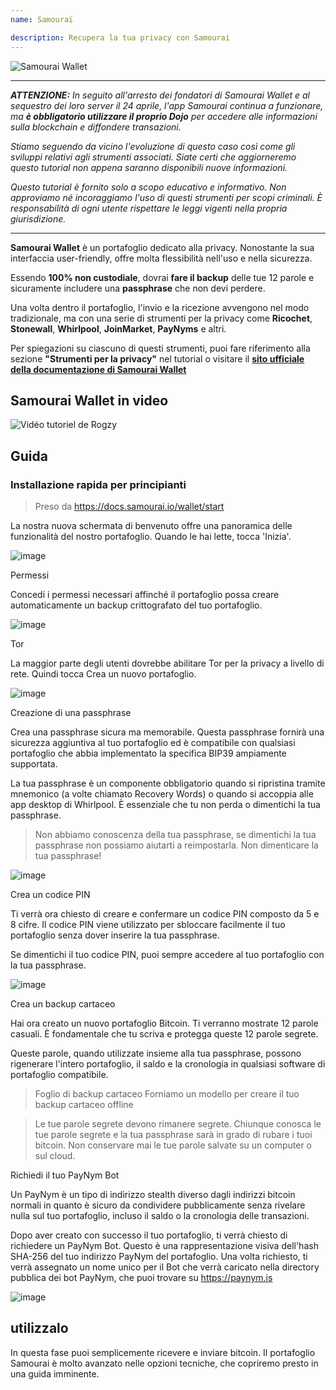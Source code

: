 ```yaml
---
name: Samouraï

description: Recupera la tua privacy con Samourai
---
```


![Samourai Wallet](assets/cover.webp)

---

***ATTENZIONE:** In seguito all'arresto dei fondatori di Samourai Wallet e al sequestro dei loro server il 24 aprile, l'app Samourai continua a funzionare, ma **è obbligatorio utilizzare il proprio Dojo** per accedere alle informazioni sulla blockchain e diffondere transazioni.*

_Stiamo seguendo da vicino l'evoluzione di questo caso così come gli sviluppi relativi agli strumenti associati. Siate certi che aggiorneremo questo tutorial non appena saranno disponibili nuove informazioni._

_Questo tutorial è fornito solo a scopo educativo e informativo. Non approviamo né incoraggiamo l'uso di questi strumenti per scopi criminali. È responsabilità di ogni utente rispettare le leggi vigenti nella propria giurisdizione._

---

**Samourai Wallet** è un portafoglio dedicato alla privacy. Nonostante la sua interfaccia user-friendly, offre molta flessibilità nell'uso e nella sicurezza.

Essendo **100% non custodiale**, dovrai **fare il backup** delle tue 12 parole e sicuramente includere una **passphrase** che non devi perdere.

Una volta dentro il portafoglio, l'invio e la ricezione avvengono nel modo tradizionale, ma con una serie di strumenti per la privacy come **Ricochet**, **Stonewall**, **Whirlpool**, **JoinMarket**, **PayNyms** e altri.

Per spiegazioni su ciascuno di questi strumenti, puoi fare riferimento alla sezione **"Strumenti per la privacy"** nel tutorial o visitare il [**sito ufficiale della documentazione di Samourai Wallet**](https://docs.samourai.io/)

## Samourai Wallet in video

![Vidéo tutoriel de Rogzy](https://youtu.be/ajs1a8m76TI)

## Guida

### Installazione rapida per principianti

> Preso da https://docs.samourai.io/wallet/start

La nostra nuova schermata di benvenuto offre una panoramica delle funzionalità del nostro portafoglio. Quando le hai lette, tocca 'Inizia'.

![image](assets/1.webp)

Permessi

Concedi i permessi necessari affinché il portafoglio possa creare automaticamente un backup crittografato del tuo portafoglio.

![image](assets/2.webp)

Tor

La maggior parte degli utenti dovrebbe abilitare Tor per la privacy a livello di rete. Quindi tocca Crea un nuovo portafoglio.

![image](assets/3.webp)

Creazione di una passphrase

Crea una passphrase sicura ma memorabile. Questa passphrase fornirà una sicurezza aggiuntiva al tuo portafoglio ed è compatibile con qualsiasi portafoglio che abbia implementato la specifica BIP39 ampiamente supportata.

La tua passphrase è un componente obbligatorio quando si ripristina tramite mnemonico (a volte chiamato Recovery Words) o quando si accoppia alle app desktop di Whirlpool. È essenziale che tu non perda o dimentichi la tua passphrase.

> Non abbiamo conoscenza della tua passphrase, se dimentichi la tua passphrase non possiamo aiutarti a reimpostarla.
> Non dimenticare la tua passphrase!

![image](assets/4.webp)

Crea un codice PIN

Ti verrà ora chiesto di creare e confermare un codice PIN composto da 5 e 8 cifre. Il codice PIN viene utilizzato per sbloccare facilmente il tuo portafoglio senza dover inserire la tua passphrase.

Se dimentichi il tuo codice PIN, puoi sempre accedere al tuo portafoglio con la tua passphrase.

![image](assets/5.webp)

Crea un backup cartaceo

Hai ora creato un nuovo portafoglio Bitcoin. Ti verranno mostrate 12 parole casuali. È fondamentale che tu scriva e protegga queste 12 parole segrete.

Queste parole, quando utilizzate insieme alla tua passphrase, possono rigenerare l'intero portafoglio, il saldo e la cronologia in qualsiasi software di portafoglio compatibile.

> Foglio di backup cartaceo Forniamo un modello per creare il tuo backup cartaceo offline

> Le tue parole segrete devono rimanere segrete. Chiunque conosca le tue parole segrete e la tua passphrase sarà in grado di rubare i tuoi bitcoin. Non conservare mai le tue parole salvate su un computer o sul cloud.

Richiedi il tuo PayNym Bot

Un PayNym è un tipo di indirizzo stealth diverso dagli indirizzi bitcoin normali in quanto è sicuro da condividere pubblicamente senza rivelare nulla sul tuo portafoglio, incluso il saldo o la cronologia delle transazioni.

Dopo aver creato con successo il tuo portafoglio, ti verrà chiesto di richiedere un PayNym Bot. Questo è una rappresentazione visiva dell'hash SHA-256 del tuo indirizzo PayNym del portafoglio.
Una volta richiesto, ti verrà assegnato un nome unico per il Bot che verrà caricato nella directory pubblica dei bot PayNym, che puoi trovare su https://paynym.is

![image](assets/6.webp)

## utilizzalo

In questa fase puoi semplicemente ricevere e inviare bitcoin. Il portafoglio Samourai è molto avanzato nelle opzioni tecniche, che copriremo presto in una guida imminente.
